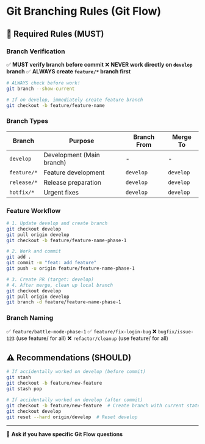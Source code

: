# Git Branching Rules (Git Flow)

## 🔴 Required Rules (MUST)

### Branch Verification
✅ **MUST verify branch before commit**
❌ **NEVER work directly on `develop` branch**
✅ **ALWAYS create `feature/*` branch first**

```bash
# ALWAYS check before work!
git branch --show-current

# If on develop, immediately create feature branch
git checkout -b feature/feature-name
```

### Branch Types

| Branch | Purpose | Branch From | Merge To |
|--------|---------|-------------|----------|
| `develop` | Development (Main branch) | - | - |
| `feature/*` | Feature development | `develop` | `develop` |
| `release/*` | Release preparation | `develop` | `develop` |
| `hotfix/*` | Urgent fixes | `develop` | `develop` |

### Feature Workflow

```bash
# 1. Update develop and create branch
git checkout develop
git pull origin develop
git checkout -b feature/feature-name-phase-1

# 2. Work and commit
git add .
git commit -m "feat: add feature"
git push -u origin feature/feature-name-phase-1

# 3. Create PR (target: develop)
# 4. After merge, clean up local branch
git checkout develop
git pull origin develop
git branch -d feature/feature-name-phase-1
```

### Branch Naming
✅ `feature/battle-mode-phase-1`
✅ `feature/fix-login-bug`
❌ `bugfix/issue-123` (use feature/ for all)
❌ `refactor/cleanup` (use feature/ for all)

## ⚠️ Recommendations (SHOULD)

```bash
# If accidentally worked on develop (before commit)
git stash
git checkout -b feature/new-feature
git stash pop

# If accidentally worked on develop (after commit)
git checkout -b feature/new-feature  # Create branch with current state
git checkout develop
git reset --hard origin/develop  # Reset develop
```

---

💬 **Ask if you have specific Git Flow questions**
